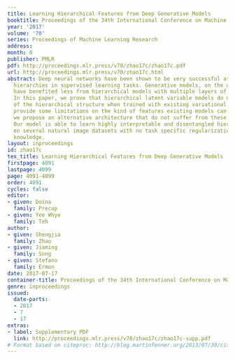 ```yaml
---
title: Learning Hierarchical Features from Deep Generative Models
booktitle: Proceedings of the 34th International Conference on Machine Learning
year: '2017'
volume: '70'
series: Proceedings of Machine Learning Research
address: 
month: 0
publisher: PMLR
pdf: http://proceedings.mlr.press/v70/zhao17c/zhao17c.pdf
url: http://proceedings.mlr.press/v70/zhao17c.html
abstract: Deep neural networks have been shown to be very successful at learning feature
  hierarchies in supervised learning tasks. Generative models, on the other hand,
  have benefited less from hierarchical models with multiple layers of latent variables.
  In this paper, we prove that hierarchical latent variable models do not take advantage
  of the hierarchical structure when trained with existing variational methods, and
  provide some limitations on the kind of features existing models can learn. Finally
  we propose an alternative architecture that do not suffer from these limitations.
  Our model is able to learn highly interpretable and disentangled hierarchical features
  on several natural image datasets with no task specific regularization or prior
  knowledge.
layout: inproceedings
id: zhao17c
tex_title: Learning Hierarchical Features from Deep Generative Models
firstpage: 4091
lastpage: 4099
page: 4091-4099
order: 4091
cycles: false
editor:
- given: Doina
  family: Precup
- given: Yee Whye
  family: Teh
author:
- given: Shengjia
  family: Zhao
- given: Jiaming
  family: Song
- given: Stefano
  family: Ermon
date: 2017-07-17
container-title: Proceedings of the 34th International Conference on Machine Learning
genre: inproceedings
issued:
  date-parts:
  - 2017
  - 7
  - 17
extras:
- label: Supplementary PDF
  link: http://proceedings.mlr.press/v70/zhao17c/zhao17c-supp.pdf
# Format based on citeproc: http://blog.martinfenner.org/2013/07/30/citeproc-yaml-for-bibliographies/
---
```


